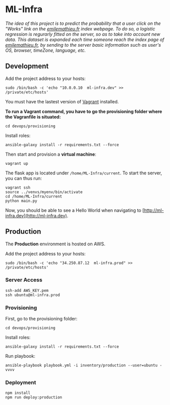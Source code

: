 # ML-Infra

*The idea of this project is to predict the probability that a user click on the "Works" link on the [emilemathieu.fr](emilemathieu.fr) index webpage.
To do so, a logistic regression is regurarly fitted on the server, so as to take into account new data.
This dataset is expanded each time someone reach the index page of [emilemathieu.fr](emilemathieu.fr), by sending to the server basic information such as user's OS, browser, timeZone, language, etc.*

## Development

Add the project address to your hosts:
```shell
sudo /bin/bash -c 'echo "10.0.0.10  ml-infra.dev" >> /private/etc/hosts'
```
You must have the lastest version of [Vagrant](https://www.vagrantup.com/) installed.

**To run a Vagrant command, you have to go the provisioning folder where the Vagranfile is situated:**
```
cd devops/provisioning
```

Install roles:
```
ansible-galaxy install -r requirements.txt --force
```

Then start and provision a **virtual machine**:
```
vagrant up
```

The flask app is located under `/home/ML-Infra/current`.
To start the server, you can thus run:
```
vagrant ssh
source ../venvs/myenv/bin/activate
cd /home/ML-Infra/current
python main.py
```

Now, you should be able to see a Hello World when navigating to [http://ml-infra.dev](http://ml-infra.dev).


## Production

The **Production** environment is hosted on AWS.

Add the project address to your hosts:
```shell
sudo /bin/bash -c 'echo "34.250.87.12  ml-infra.prod" >> /private/etc/hosts'
```

### Server Access
```
ssh-add AWS_KEY.pem
ssh ubuntu@ml-infra.prod
```

### Provisioning

First, go to the provisioning folder:
```
cd devops/provisioning
```

Install roles:
```
ansible-galaxy install -r requirements.txt --force
```

Run playbook:
```
ansible-playbook playbook.yml -i inventory/production --user=ubuntu -vvvv
```

### Deployment

```
npm install
npm run deploy:production
```
